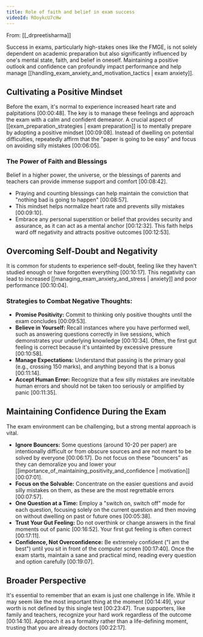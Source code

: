 ```yaml
---
title: Role of faith and belief in exam success
videoId: ROoykcU7cHw
---
```


From: [[_drpreetisharma]] <br/> 

Success in exams, particularly high-stakes ones like the FMGE, is not solely dependent on academic preparation but also significantly influenced by one's mental state, faith, and belief in oneself. Maintaining a positive outlook and confidence can profoundly impact performance and help manage [[handling_exam_anxiety_and_motivation_tactics | exam anxiety]].

## Cultivating a Positive Mindset

Before the exam, it's normal to experience increased heart rate and palpitations <a class="yt-timestamp" data-t="00:00:48">[00:00:48]</a>. The key is to manage these feelings and approach the exam with a calm and confident demeanor. A crucial aspect of [[exam_preparation_strategies | exam preparation]] is to mentally prepare by adopting a positive mindset <a class="yt-timestamp" data-t="00:09:08">[00:09:08]</a>. Instead of dwelling on potential difficulties, repeatedly affirm that the "paper is going to be easy" and focus on avoiding silly mistakes <a class="yt-timestamp" data-t="00:06:05">[00:06:05]</a>.

### The Power of Faith and Blessings

Belief in a higher power, the universe, or the blessings of parents and teachers can provide immense support and comfort <a class="yt-timestamp" data-t="00:08:42">[00:08:42]</a>.
*   Praying and counting blessings can help maintain the conviction that "nothing bad is going to happen" <a class="yt-timestamp" data-t="00:08:57">[00:08:57]</a>.
*   This mindset helps normalize heart rate and prevents silly mistakes <a class="yt-timestamp" data-t="00:09:10">[00:09:10]</a>.
*   Embrace any personal superstition or belief that provides security and assurance, as it can act as a mental anchor <a class="yt-timestamp" data-t="00:12:32">[00:12:32]</a>. This faith helps ward off negativity and attracts positive outcomes <a class="yt-timestamp" data-t="00:12:53">[00:12:53]</a>.

## Overcoming Self-Doubt and Negativity

It is common for students to experience self-doubt, feeling like they haven't studied enough or have forgotten everything <a class="yt-timestamp" data-t="00:10:17">[00:10:17]</a>. This negativity can lead to increased [[managing_exam_anxiety_and_stress | anxiety]] and poor performance <a class="yt-timestamp" data-t="00:10:04">[00:10:04]</a>.

### Strategies to Combat Negative Thoughts:
*   **Promise Positivity:** Commit to thinking only positive thoughts until the exam concludes <a class="yt-timestamp" data-t="00:09:53">[00:09:53]</a>.
*   **Believe in Yourself:** Recall instances where you have performed well, such as answering questions correctly in live sessions, which demonstrates your underlying knowledge <a class="yt-timestamp" data-t="00:10:34">[00:10:34]</a>. Often, the first gut feeling is correct because it's untainted by excessive pressure <a class="yt-timestamp" data-t="00:10:58">[00:10:58]</a>.
*   **Manage Expectations:** Understand that passing is the primary goal (e.g., crossing 150 marks), and anything beyond that is a bonus <a class="yt-timestamp" data-t="00:11:14">[00:11:14]</a>.
*   **Accept Human Error:** Recognize that a few silly mistakes are inevitable human errors and should not be taken too seriously or amplified by panic <a class="yt-timestamp" data-t="00:11:35">[00:11:35]</a>.

## Maintaining Confidence During the Exam

The exam environment can be challenging, but a strong mental approach is vital.
*   **Ignore Bouncers:** Some questions (around 10-20 per paper) are intentionally difficult or from obscure sources and are not meant to be solved by everyone <a class="yt-timestamp" data-t="00:06:17">[00:06:17]</a>. Do not focus on these "bouncers" as they can demoralize you and lower your [[importance_of_maintaining_positivity_and_confidence | motivation]] <a class="yt-timestamp" data-t="00:07:01">[00:07:01]</a>.
*   **Focus on the Solvable:** Concentrate on the easier questions and avoid silly mistakes on them, as these are the most regrettable errors <a class="yt-timestamp" data-t="00:07:57">[00:07:57]</a>.
*   **One Question at a Time:** Employ a "switch on, switch off" mode for each question, focusing solely on the current question and then moving on without dwelling on past or future ones <a class="yt-timestamp" data-t="00:05:38">[00:05:38]</a>.
*   **Trust Your Gut Feeling:** Do not overthink or change answers in the final moments out of panic <a class="yt-timestamp" data-t="00:16:52">[00:16:52]</a>. Your first gut feeling is often correct <a class="yt-timestamp" data-t="00:17:11">[00:17:11]</a>.
*   **Confidence, Not Overconfidence:** Be extremely confident ("I am the best") until you sit in front of the computer screen <a class="yt-timestamp" data-t="00:17:40">[00:17:40]</a>. Once the exam starts, maintain a sane and practical mind, reading every question and option carefully <a class="yt-timestamp" data-t="00:19:07">[00:19:07]</a>.

## Broader Perspective

It's essential to remember that an exam is just one challenge in life. While it may seem like the most important thing at the moment <a class="yt-timestamp" data-t="00:14:49">[00:14:49]</a>, your worth is not defined by this single test <a class="yt-timestamp" data-t="00:23:47">[00:23:47]</a>. True supporters, like family and teachers, recognize your hard work regardless of the outcome <a class="yt-timestamp" data-t="00:14:10">[00:14:10]</a>. Approach it as a formality rather than a life-defining moment, trusting that you are already doctors <a class="yt-timestamp" data-t="00:22:17">[00:22:17]</a>.